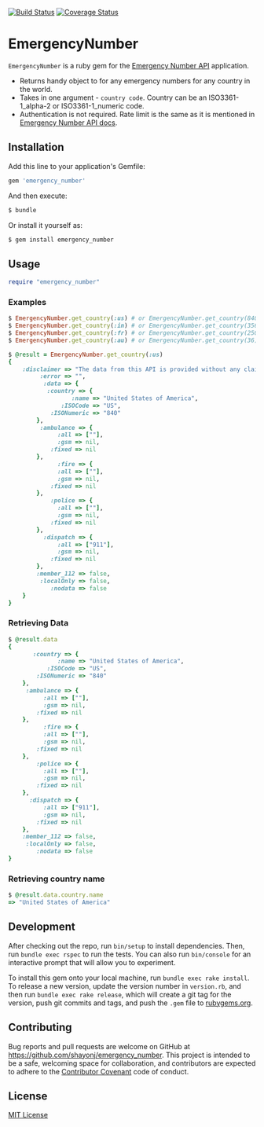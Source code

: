 [![Build Status](https://travis-ci.org/shayonj/emergency_number.svg?branch=master)](https://travis-ci.org/shayonj/emergency_number)
[![Coverage Status](https://coveralls.io/repos/github/shayonj/emergency_number/badge.svg?branch=master)](https://coveralls.io/github/shayonj/emergency_number?branch=master)

# EmergencyNumber
```EmergencyNumber``` is a ruby gem for the [Emergency Number API](http://emergencynumberapi.com/) application.

 * Returns handy object to for any emergency numbers for any country in the world.
 * Takes in one argument - ```country code```. Country can be an ISO3361-1_alpha-2 or ISO3361-1_numeric code.
 * Authentication is not required. Rate limit is the same as it is mentioned in  [Emergency Number API docs](http://emergencynumberapi.com/docs#rate-limiting).

## Installation

Add this line to your application's Gemfile:

```ruby
gem 'emergency_number'
```

And then execute:

```ruby
$ bundle
```

Or install it yourself as:

```ruby
$ gem install emergency_number
```

## Usage
```ruby
require "emergency_number"
```
### Examples
```ruby
$ EmergencyNumber.get_country(:us) # or EmergencyNumber.get_country(840)
$ EmergencyNumber.get_country(:in) # or EmergencyNumber.get_country(356)
$ EmergencyNumber.get_country(:fr) # or EmergencyNumber.get_country(250)
$ EmergencyNumber.get_country(:au) # or EmergencyNumber.get_country(36)
```
```ruby
$ @result = EmergencyNumber.get_country(:us)
{
    :disclaimer => "The data from this API is provided without any claims of accuracy, you should use this data as guidance, and do your own due dilligence.",
         :error => "",
          :data => {
           :country => {
                  :name => "United States of America",
               :ISOCode => "US",
            :ISONumeric => "840"
        },
         :ambulance => {
              :all => [""],
              :gsm => nil,
            :fixed => nil
        },
              :fire => {
              :all => [""],
              :gsm => nil,
            :fixed => nil
        },
            :police => {
              :all => [""],
              :gsm => nil,
            :fixed => nil
        },
          :dispatch => {
              :all => ["911"],
              :gsm => nil,
            :fixed => nil
        },
        :member_112 => false,
         :localOnly => false,
            :nodata => false
    }
}
```

### Retrieving Data

```ruby
$ @result.data
{
       :country => {
              :name => "United States of America",
           :ISOCode => "US",
        :ISONumeric => "840"
    },
     :ambulance => {
          :all => [""],
          :gsm => nil,
        :fixed => nil
    },
          :fire => {
          :all => [""],
          :gsm => nil,
        :fixed => nil
    },
        :police => {
          :all => [""],
          :gsm => nil,
        :fixed => nil
    },
      :dispatch => {
          :all => ["911"],
          :gsm => nil,
        :fixed => nil
    },
    :member_112 => false,
     :localOnly => false,
        :nodata => false
}
```

### Retrieving country name
```ruby
$ @result.data.country.name
=> "United States of America"
```

## Development

After checking out the repo, run `bin/setup` to install dependencies. Then, run `bundle exec rspec` to run the tests. You can also run `bin/console` for an interactive prompt that will allow you to experiment.

To install this gem onto your local machine, run `bundle exec rake install`. To release a new version, update the version number in `version.rb`, and then run `bundle exec rake release`, which will create a git tag for the version, push git commits and tags, and push the `.gem` file to [rubygems.org](https://rubygems.org).

## Contributing
Bug reports and pull requests are welcome on GitHub at https://github.com/shayonj/emergency_number. This project is intended to be a safe, welcoming space for collaboration, and contributors are expected to adhere to the [Contributor Covenant](http://contributor-covenant.org) code of conduct.

## License

[MIT License](https://github.com/shayonj/emergency_number/blob/master/MIT-LICENSE)
